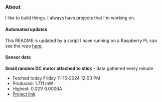 ### About
I like to build things. I always have projects that I'm working on.

#### Automated updates
This README is updated by a script I have running on a Raspberry Pi, can see the repo [here](https://github.com/jdc-cunningham/raspi-git-repo-updater).

#### Sensor data


**Small random DC motor attached to stick** - data gathered every minute
- Fetched today Friday 11-15-2024 12:00 PM
- Produced: 1.711 mW
- Highest: 0.02V 0.0006A
- [Project link](https://github.com/jdc-cunningham/turbine-raspi)